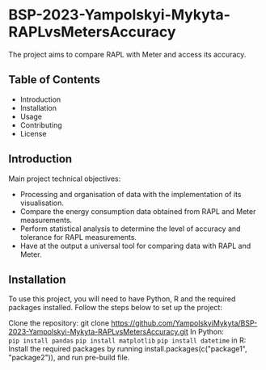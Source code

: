 # BSP-2023-Yampolskyi-Mykyta-RAPLvsMetersAccuracy

The project aims to compare RAPL with Meter and access its accuracy.

## Table of Contents
- Introduction
- Installation
- Usage
- Contributing
- License

## Introduction
Main project technical objectives:
- Processing and organisation of data with the implementation of its visualisation.
- Compare the energy consumption data obtained from RAPL and Meter measurements.
- Perform statistical analysis to determine the level of accuracy and tolerance for RAPL measurements.
- Have at the output a universal tool for comparing data with RAPL and Meter.

## Installation
To use this project, you will need to have Python, R and the required packages installed. Follow the steps below to set up the project:

Clone the repository: git clone https://github.com/YampolskyiMykyta/BSP-2023-Yampolskyi-Mykyta-RAPLvsMetersAccuracy.git
In Python:  
`pip install pandas`
`pip install matplotlib`
`pip install datetime`
in R:  
Install the required packages by running install.packages(c("package1", "package2")), and run pre-build file.